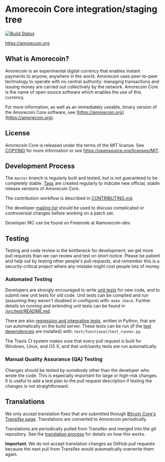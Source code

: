 Amorecoin Core integration/staging tree
=====================================

[![Build Status](https://travis-ci.org/amorecoin-project/amorecoin.svg?branch=master)](https://travis-ci.org/amorecoin-project/amorecoin)

https://amorecoin.org

What is Amorecoin?
----------------

Amorecoin is an experimental digital currency that enables instant payments to
anyone, anywhere in the world. Amorecoin uses peer-to-peer technology to operate
with no central authority: managing transactions and issuing money are carried
out collectively by the network. Amorecoin Core is the name of open source
software which enables the use of this currency.

For more information, as well as an immediately useable, binary version of
the Amorecoin Core software, see [https://amorecoin.org](https://amorecoin.org).

License
-------

Amorecoin Core is released under the terms of the MIT license. See [COPYING](COPYING) for more
information or see https://opensource.org/licenses/MIT.

Development Process
-------------------

The `master` branch is regularly built and tested, but is not guaranteed to be
completely stable. [Tags](https://github.com/amorecoin-project/amorecoin/tags) are created
regularly to indicate new official, stable release versions of Amorecoin Core.

The contribution workflow is described in [CONTRIBUTING.md](CONTRIBUTING.md).

The developer [mailing list](https://groups.google.com/forum/#!forum/amorecoin-dev)
should be used to discuss complicated or controversial changes before working
on a patch set.

Developer IRC can be found on Freenode at #amorecoin-dev.

Testing
-------

Testing and code review is the bottleneck for development; we get more pull
requests than we can review and test on short notice. Please be patient and help out by testing
other people's pull requests, and remember this is a security-critical project where any mistake might cost people
lots of money.

### Automated Testing

Developers are strongly encouraged to write [unit tests](src/test/README.md) for new code, and to
submit new unit tests for old code. Unit tests can be compiled and run
(assuming they weren't disabled in configure) with: `make check`. Further details on running
and extending unit tests can be found in [/src/test/README.md](/src/test/README.md).

There are also [regression and integration tests](/test), written
in Python, that are run automatically on the build server.
These tests can be run (if the [test dependencies](/test) are installed) with: `test/functional/test_runner.py`

The Travis CI system makes sure that every pull request is built for Windows, Linux, and OS X, and that unit/sanity tests are run automatically.

### Manual Quality Assurance (QA) Testing

Changes should be tested by somebody other than the developer who wrote the
code. This is especially important for large or high-risk changes. It is useful
to add a test plan to the pull request description if testing the changes is
not straightforward.

Translations
------------

We only accept translation fixes that are submitted through [Bitcoin Core's Transifex page](https://www.transifex.com/projects/p/bitcoin/).
Translations are converted to Amorecoin periodically.

Translations are periodically pulled from Transifex and merged into the git repository. See the
[translation process](doc/translation_process.md) for details on how this works.

**Important**: We do not accept translation changes as GitHub pull requests because the next
pull from Transifex would automatically overwrite them again.
